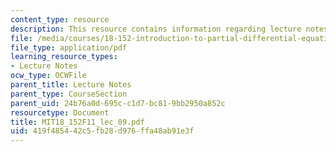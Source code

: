 ```yaml
---
content_type: resource
description: This resource contains information regarding lecture notes.
file: /media/courses/18-152-introduction-to-partial-differential-equations-fall-2011/419f485442c5fb28d976ffa48ab91e3f_MIT18_152F11_lec_09.pdf
file_type: application/pdf
learning_resource_types:
- Lecture Notes
ocw_type: OCWFile
parent_title: Lecture Notes
parent_type: CourseSection
parent_uid: 24b76a0d-695c-c1d7-bc81-9bb2950a852c
resourcetype: Document
title: MIT18_152F11_lec_09.pdf
uid: 419f4854-42c5-fb28-d976-ffa48ab91e3f
---
```

